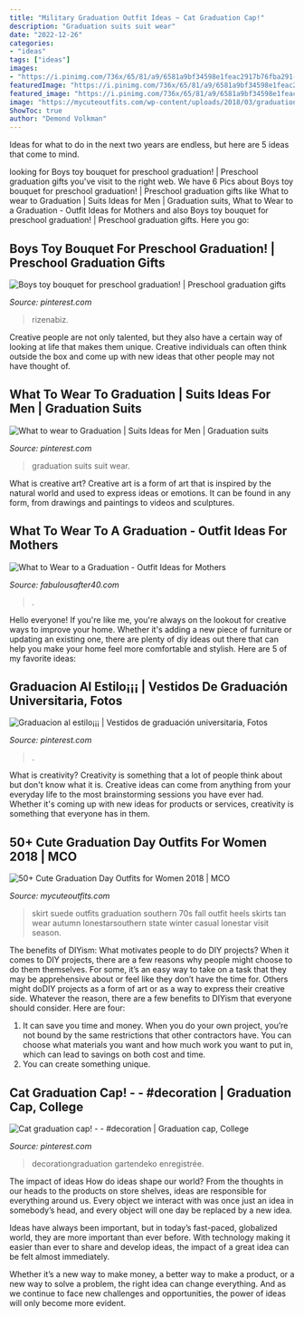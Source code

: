 ```yaml
---
title: "Military Graduation Outfit Ideas ~ Cat Graduation Cap!"
description: "Graduation suits suit wear"
date: "2022-12-26"
categories:
- "ideas"
tags: ["ideas"]
images:
- "https://i.pinimg.com/736x/65/81/a9/6581a9bf34598e1feac2917b76fba291--preschool-graduation-boy-toys.jpg"
featuredImage: "https://i.pinimg.com/736x/65/81/a9/6581a9bf34598e1feac2917b76fba291--preschool-graduation-boy-toys.jpg"
featured_image: "https://i.pinimg.com/736x/65/81/a9/6581a9bf34598e1feac2917b76fba291--preschool-graduation-boy-toys.jpg"
image: "https://mycuteoutfits.com/wp-content/uploads/2018/03/graduation-outfits-38.jpg"
ShowToc: true
author: "Demond Volkman"
---
```



Ideas for what to do in the next two years are endless, but here are 5 ideas that come to mind. 

	

		
looking for Boys toy bouquet for preschool graduation! | Preschool graduation gifts you've visit to the right web. We have 6 Pics about Boys toy bouquet for preschool graduation! | Preschool graduation gifts like What to wear to Graduation | Suits Ideas for Men | Graduation suits, What to Wear to a Graduation - Outfit Ideas for Mothers and also Boys toy bouquet for preschool graduation! | Preschool graduation gifts. Here you go:
		
    
## Boys Toy Bouquet For Preschool Graduation! | Preschool Graduation Gifts

<img loading=lazy src="https://i.pinimg.com/736x/65/81/a9/6581a9bf34598e1feac2917b76fba291--preschool-graduation-boy-toys.jpg" onerror="this.onerror=null;this.src='https://tse2.mm.bing.net/th?id=OIP.KpRC91CXC0SsLTMQvZaXnAHaNL&amp;pid=15.1';" alt="Boys toy bouquet for preschool graduation! | Preschool graduation gifts">

_Source: pinterest.com_

>rizenabiz. 

	

Creative people are not only talented, but they also have a certain way of looking at life that makes them unique. Creative individuals can often think outside the box and come up with new ideas that other people may not have thought of.

    
## What To Wear To Graduation | Suits Ideas For Men | Graduation Suits

<img loading=lazy src="https://i.pinimg.com/736x/eb/5a/d8/eb5ad8d4443fa7e1effed06241711769.jpg" onerror="this.onerror=null;this.src='https://tse3.mm.bing.net/th?id=OIP.1Q4k4bijje1mfzJtYCklpAHaLG&amp;pid=15.1';" alt="What to wear to Graduation | Suits Ideas for Men | Graduation suits">

_Source: pinterest.com_

>graduation suits suit wear. 

	

What is creative art?
Creative art is a form of art that is inspired by the natural world and used to express ideas or emotions. It can be found in any form, from drawings and paintings to videos and sculptures.

    
## What To Wear To A Graduation - Outfit Ideas For Mothers

<img loading=lazy src="https://www.fabulousafter40.com/wp-content/uploads/2021/04/Mother-of-the-grad-green-dress.jpg" onerror="this.onerror=null;this.src='https://tse3.mm.bing.net/th?id=OIP.GpzoUN7AGxE1rU9VDZ1b5AHaIz&amp;pid=15.1';" alt="What to Wear to a Graduation - Outfit Ideas for Mothers">

_Source: fabulousafter40.com_

>. 

	

Hello everyone! If you're like me, you're always on the lookout for creative ways to improve your home. Whether it's adding a new piece of furniture or updating an existing one, there are plenty of diy ideas out there that can help you make your home feel more comfortable and stylish. Here are 5 of my favorite ideas: 

    
## Graduacion Al Estilo¡¡¡ | Vestidos De Graduación Universitaria, Fotos

<img loading=lazy src="https://i.pinimg.com/736x/06/69/ee/0669ee29f1e452db02011fc880012482.jpg" onerror="this.onerror=null;this.src='https://tse4.mm.bing.net/th?id=OIP.RMUAuOiC8pdmbQEMCB1vuwHaN9&amp;pid=15.1';" alt="Graduacion al estilo¡¡¡ | Vestidos de graduación universitaria, Fotos">

_Source: pinterest.com_

>. 

	

What is creativity?
Creativity is something that a lot of people think about but don't know what it is. Creative ideas can come from anything from your everyday life to the most brainstorming sessions you have ever had. Whether it's coming up with new ideas for products or services, creativity is something that everyone has in them.

    
## 50+ Cute Graduation Day Outfits For Women 2018 | MCO

<img loading=lazy src="https://mycuteoutfits.com/wp-content/uploads/2018/03/graduation-outfits-38.jpg" onerror="this.onerror=null;this.src='https://tse3.mm.bing.net/th?id=OIP.24JFpeXqncGntf60ceE3PQHaLH&amp;pid=15.1';" alt="50+ Cute Graduation Day Outfits for Women 2018 | MCO">

_Source: mycuteoutfits.com_

>skirt suede outfits graduation southern 70s fall outfit heels skirts tan wear autumn lonestarsouthern state winter casual lonestar visit season. 

	

The benefits of DIYism: What motivates people to do DIY projects?
When it comes to DIY projects, there are a few reasons why people might choose to do them themselves. For some, it’s an easy way to take on a task that they may be apprehensive about or feel like they don’t have the time for. Others might doDIY projects as a form of art or as a way to express their creative side. Whatever the reason, there are a few benefits to DIYism that everyone should consider. Here are four: 
1) It can save you time and money. When you do your own project, you’re not bound by the same restrictions that other contractors have. You can choose what materials you want and how much work you want to put in, which can lead to savings on both cost and time. 
2) You can create something unique.

    
## Cat Graduation Cap! - - #decoration | Graduation Cap, College

<img loading=lazy src="https://i.pinimg.com/736x/26/e0/60/26e0607bc4f2bbe7adaec62ee64df828.jpg" onerror="this.onerror=null;this.src='https://tse2.mm.bing.net/th?id=OIP.WdlJlPuf3x5iPe3Ebu-i3AHaJ4&amp;pid=15.1';" alt="Cat graduation cap! - - #decoration | Graduation cap, College">

_Source: pinterest.com_

>decorationgraduation gartendeko enregistrée. 

	

The impact of ideas
How do ideas shape our world?
From the thoughts in our heads to the products on store shelves, ideas are responsible for everything around us. Every object we interact with was once just an idea in somebody’s head, and every object will one day be replaced by a new idea.

Ideas have always been important, but in today’s fast-paced, globalized world, they are more important than ever before. With technology making it easier than ever to share and develop ideas, the impact of a great idea can be felt almost immediately.

Whether it’s a new way to make money, a better way to make a product, or a new way to solve a problem, the right idea can change everything. And as we continue to face new challenges and opportunities, the power of ideas will only become more evident.


